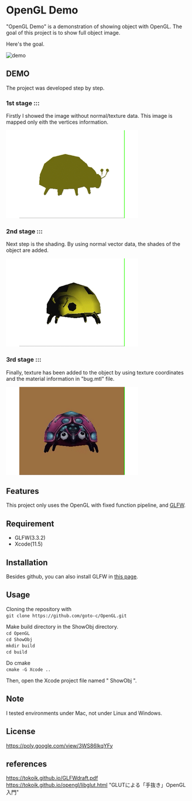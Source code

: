 # OpenGL Demo

"OpenGL Demo" is a demonstration of showing object with OpenGL.
The goal of this project is to show full object image.  

Here's the goal.  

![demo](https://github.com/goto-c/OpenGL/blob/master/ShowObj/gif/sample.gif)

## DEMO

The project was developed step by step.  
  
### 1st stage :::
Firstly I showed the image without normal/texture data.  This image is mapped only eith the vertices information.  

![demo](https://github.com/goto-c/OpenGL/blob/master/ShowObj/gif/bug.gif) 

### 2nd stage :::
Next step is the shading.  By using normal vector data,  the shades of the object are added.  

![demo](https://github.com/goto-c/OpenGL/blob/master/ShowObj/gif/bug_shade.gif)

### 3rd stage :::
Finally, texture has been added to the object by using texture coordinates and the material information in "bug.mtl" file.

![demo](https://github.com/goto-c/OpenGL/blob/master/ShowObj/gif/bug_full.gif)


## Features

This project only uses the OpenGL with fixed function pipeline, and [GLFW](https://github.com/glfw/glfw).

## Requirement

* GLFW(3.3.2)
* Xcode(11.5)

## Installation

Besides github, you can also install GLFW in [this page](https://www.glfw.org).

## Usage

Cloning the repository with  
`git clone https://github.com/goto-c/OpenGL.git`  
  
Make build directory in the ShowObj directory.  
`cd OpenGL`  
`cd ShowObj`  
`mkdir build`  
`cd build`  
  
Do cmake  
`cmake -G Xcode ..`

Then, open the Xcode project file named " ShowObj ".  

## Note

I tested environments under Mac, not under Linux and Windows.

## License

https://poly.google.com/view/3WS86lkqYFy

  
  
## references

https://tokoik.github.io/GLFWdraft.pdf  
https://tokoik.github.io/opengl/libglut.html "GLUTによる「手抜き」OpenGL入門"  
